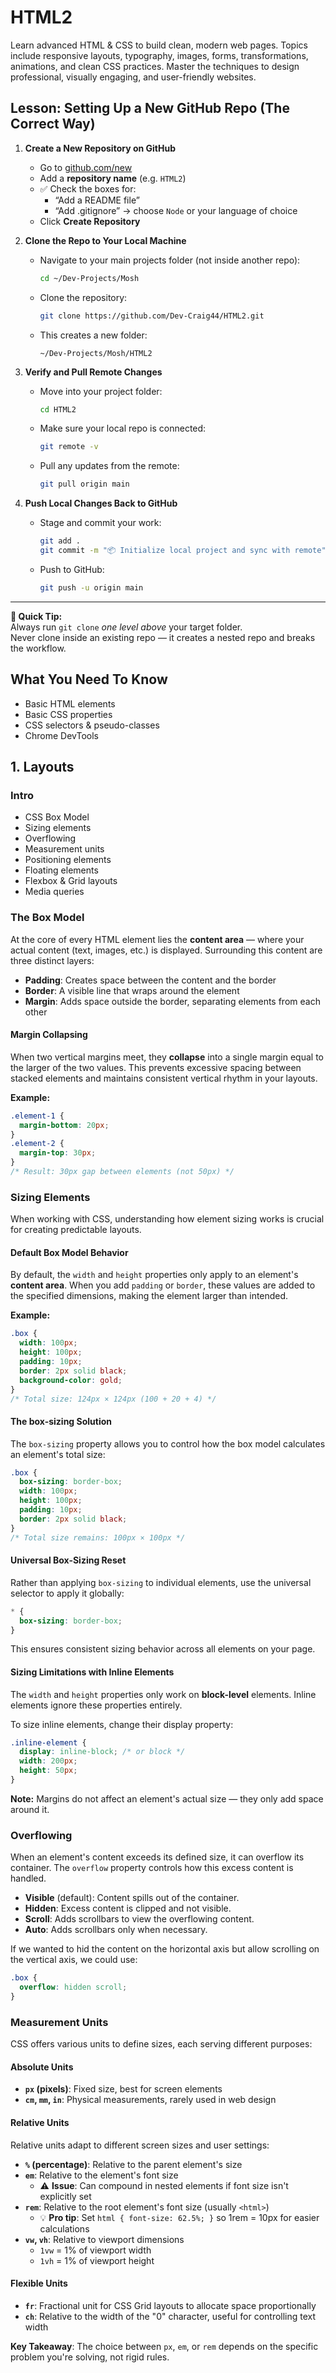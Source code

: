 # HTML2

Learn advanced HTML &amp; CSS to build clean, modern web pages. Topics include responsive layouts, typography, images, forms, transformations, animations, and clean CSS practices. Master the techniques to design professional, visually engaging, and user-friendly websites.

## Lesson: Setting Up a New GitHub Repo (The Correct Way)

1. **Create a New Repository on GitHub**

   - Go to [github.com/new](https://github.com/new)
   - Add a **repository name** (e.g. `HTML2`)
   - ✅ Check the boxes for:
     - “Add a README file”
     - “Add .gitignore” → choose `Node` or your language of choice
   - Click **Create Repository**

2. **Clone the Repo to Your Local Machine**

   - Navigate to your main projects folder (not inside another repo):
     ```bash
     cd ~/Dev-Projects/Mosh
     ```
   - Clone the repository:
     ```bash
     git clone https://github.com/Dev-Craig44/HTML2.git
     ```
   - This creates a new folder:
     ```
     ~/Dev-Projects/Mosh/HTML2
     ```

3. **Verify and Pull Remote Changes**

   - Move into your project folder:
     ```bash
     cd HTML2
     ```
   - Make sure your local repo is connected:
     ```bash
     git remote -v
     ```
   - Pull any updates from the remote:
     ```bash
     git pull origin main
     ```

4. **Push Local Changes Back to GitHub**
   - Stage and commit your work:
     ```bash
     git add .
     git commit -m "📦 Initialize local project and sync with remote"
     ```
   - Push to GitHub:
     ```bash
     git push -u origin main
     ```

---

**🧠 Quick Tip:**  
Always run `git clone` _one level above_ your target folder.  
Never clone inside an existing repo — it creates a nested repo and breaks the workflow.

## What You Need To Know

- Basic HTML elements
- Basic CSS properties
- CSS selectors & pseudo-classes
- Chrome DevTools

## 1. Layouts

### Intro

- CSS Box Model
- Sizing elements
- Overflowing
- Measurement units
- Positioning elements
- Floating elements
- Flexbox & Grid layouts
- Media queries

### The Box Model

At the core of every HTML element lies the **content area** — where your actual content (text, images, etc.) is displayed. Surrounding this content are three distinct layers:

- **Padding**: Creates space between the content and the border
- **Border**: A visible line that wraps around the element
- **Margin**: Adds space outside the border, separating elements from each other

#### Margin Collapsing

When two vertical margins meet, they **collapse** into a single margin equal to the larger of the two values. This prevents excessive spacing between stacked elements and maintains consistent vertical rhythm in your layouts.

**Example:**

```css
.element-1 {
  margin-bottom: 20px;
}
.element-2 {
  margin-top: 30px;
}
/* Result: 30px gap between elements (not 50px) */
```

### Sizing Elements

When working with CSS, understanding how element sizing works is crucial for creating predictable layouts.

#### Default Box Model Behavior

By default, the `width` and `height` properties only apply to an element's **content area**. When you add `padding` or `border`, these values are added to the specified dimensions, making the element larger than intended.

**Example:**

```css
.box {
  width: 100px;
  height: 100px;
  padding: 10px;
  border: 2px solid black;
  background-color: gold;
}
/* Total size: 124px × 124px (100 + 20 + 4) */
```

#### The box-sizing Solution

The `box-sizing` property allows you to control how the box model calculates an element's total size:

```css
.box {
  box-sizing: border-box;
  width: 100px;
  height: 100px;
  padding: 10px;
  border: 2px solid black;
}
/* Total size remains: 100px × 100px */
```

#### Universal Box-Sizing Reset

Rather than applying `box-sizing` to individual elements, use the universal selector to apply it globally:

```css
* {
  box-sizing: border-box;
}
```

This ensures consistent sizing behavior across all elements on your page.

#### Sizing Limitations with Inline Elements

The `width` and `height` properties only work on **block-level** elements. Inline elements ignore these properties entirely.

To size inline elements, change their display property:

```css
.inline-element {
  display: inline-block; /* or block */
  width: 200px;
  height: 50px;
}
```

**Note:** Margins do not affect an element's actual size — they only add space around it.

### Overflowing

When an element's content exceeds its defined size, it can overflow its container. The `overflow` property controls how this excess content is handled.

- **Visible** (default): Content spills out of the container.
- **Hidden**: Excess content is clipped and not visible.
- **Scroll**: Adds scrollbars to view the overflowing content.
- **Auto**: Adds scrollbars only when necessary.

If we wanted to hid the content on the horizontal axis but allow scrolling on the vertical axis, we could use:

```css
.box {
  overflow: hidden scroll;
}
```

### Measurement Units

CSS offers various units to define sizes, each serving different purposes:

#### Absolute Units

- **`px` (pixels)**: Fixed size, best for screen elements
- **`cm`, `mm`, `in`**: Physical measurements, rarely used in web design

#### Relative Units

Relative units adapt to different screen sizes and user settings:

- **`%` (percentage)**: Relative to the parent element's size
- **`em`**: Relative to the element's font size
  - ⚠️ **Issue**: Can compound in nested elements if font size isn't explicitly set
- **`rem`**: Relative to the root element's font size (usually `<html>`)
  - 💡 **Pro tip**: Set `html { font-size: 62.5%; }` so 1rem = 10px for easier calculations
- **`vw`, `vh`**: Relative to viewport dimensions
  - `1vw` = 1% of viewport width
  - `1vh` = 1% of viewport height

#### Flexible Units

- **`fr`**: Fractional unit for CSS Grid layouts to allocate space proportionally
- **`ch`**: Relative to the width of the "0" character, useful for controlling text width

**Key Takeaway**: The choice between `px`, `em`, or `rem` depends on the specific problem you're solving, not rigid rules.
